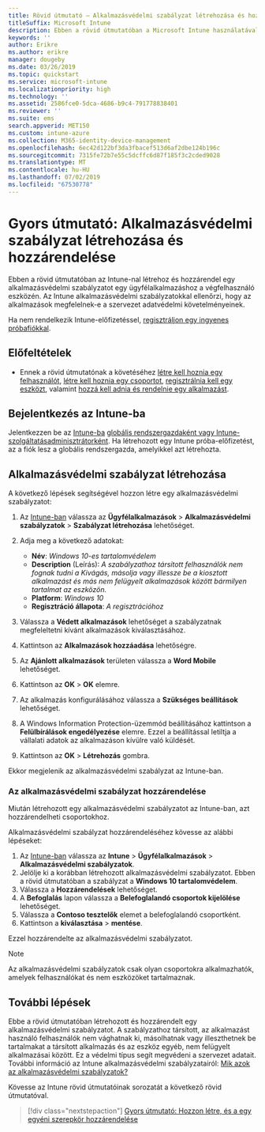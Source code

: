```yaml
---
title: Rövid útmutató – Alkalmazásvédelmi szabályzat létrehozása és hozzárendelése
titleSuffix: Microsoft Intune
description: Ebben a rövid útmutatóban a Microsoft Intune használatával létrehoz és hozzárendel egy alkalmazásvédelmi szabályzatot.
keywords: ''
author: Erikre
ms.author: erikre
manager: dougeby
ms.date: 03/26/2019
ms.topic: quickstart
ms.service: microsoft-intune
ms.localizationpriority: high
ms.technology: ''
ms.assetid: 2586fce0-5dca-4686-b9c4-791778838401
ms.reviewer: ''
ms.suite: ems
search.appverid: MET150
ms.custom: intune-azure
ms.collection: M365-identity-device-management
ms.openlocfilehash: 6ec42d122bf3da3fbacef513d6af2dbe124b196c
ms.sourcegitcommit: 7315fe72b7e55c5dcffc6d87f185f3c2cded9028
ms.translationtype: MT
ms.contentlocale: hu-HU
ms.lasthandoff: 07/02/2019
ms.locfileid: "67530778"
---
```

# <a name="quickstart-create-and-assign-an-app-protection-policy"></a>Gyors útmutató: Alkalmazásvédelmi szabályzat létrehozása és hozzárendelése

Ebben a rövid útmutatóban az Intune-nal létrehoz és hozzárendel egy alkalmazásvédelmi szabályzatot egy ügyfélalkalmazáshoz a végfelhasználó eszközén. Az Intune alkalmazásvédelmi szabályzatokkal ellenőrzi, hogy az alkalmazások megfelelnek-e a szervezet adatvédelmi követelményeinek.

Ha nem rendelkezik Intune-előfizetéssel, [regisztráljon egy ingyenes próbafiókkal](free-trial-sign-up.md).

## <a name="prerequisites"></a>Előfeltételek

- Ennek a rövid útmutatónak a követéséhez [létre kell hoznia egy felhasználót](quickstart-create-user.md), [létre kell hoznia egy csoportot](quickstart-create-group.md), [regisztrálnia kell egy eszközt](quickstart-setup-auto-enrollment.md), valamint [hozzá kell adnia és rendelnie egy alkalmazást](quickstart-add-assign-app.md).

## <a name="sign-in-to-intune"></a>Bejelentkezés az Intune-ba

Jelentkezzen be az [Intune-ba](https://aka.ms/intuneportal) [globális rendszergazdaként vagy Intune-szolgáltatásadminisztrátorként](users-add.md#types-of-administrators). Ha létrehozott egy Intune próba-előfizetést, az a fiók lesz a globális rendszergazda, amelyikkel azt létrehozta.

## <a name="create-an-app-protection-policy"></a>Alkalmazásvédelmi szabályzat létrehozása

A következő lépések segítségével hozzon létre egy alkalmazásvédelmi szabályzatot:

1. Az [Intune-ban](https://aka.ms/intuneportal) válassza az **Ügyfélalkalmazások** > **Alkalmazásvédelmi szabályzatok** > **Szabályzat létrehozása** lehetőséget. 
2. Adja meg a következő adatokat: 

    - **Név**: *Windows 10-es tartalomvédelem*
    - **Description** (Leírás): *A szabályzathoz társított felhasználók nem fognak tudni a Kivágás, másolja vagy illessze be a kiosztott alkalmazást és más nem felügyelt alkalmazások között bármilyen tartalmat az eszközön.*
    - **Platform**: *Windows 10*
    - **Regisztráció állapota**: *A regisztrációhoz*

3. Válassza a **Védett alkalmazások** lehetőséget a szabályzatnak megfeleltetni kívánt alkalmazások kiválasztásához.
4. Kattintson az **Alkalmazások hozzáadása** lehetőségre.
5. Az **Ajánlott alkalmazások** területen válassza a **Word Mobile** lehetőséget.
5. Kattintson az **OK** > **OK** elemre. 
6. Az alkalmazás konfigurálásához válassza a **Szükséges beállítások** lehetőséget.
7. A Windows Information Protection-üzemmód beállításához kattintson a **Felülbírálások engedélyezése** elemre. Ezzel a beállítással letiltja a vállalati adatok az alkalmazáson kívülre való küldését.
8. Kattintson az **OK** > **Létrehozás** gombra.

Ekkor megjelenik az alkalmazásvédelmi szabályzat az Intune-ban.

### <a name="assign-the-app-protection-policy"></a>Az alkalmazásvédelmi szabályzat hozzárendelése

Miután létrehozott egy alkalmazásvédelmi szabályzatot az Intune-ban, azt hozzárendelheti csoportokhoz. 

Alkalmazásvédelmi szabályzat hozzárendeléséhez kövesse az alábbi lépéseket:

1. Az [Intune-ban](https://aka.ms/intuneportal) válassza az **Intune** > **Ügyfélalkalmazások** > **Alkalmazásvédelmi szabályzatok**. 
2. Jelölje ki a korábban létrehozott alkalmazásvédelmi szabályzatot. Ebben a rövid útmutatóban a szabályzat a **Windows 10 tartalomvédelem**.
3. Válassza a **Hozzárendelések** lehetőséget.
4. A **Befoglalás** lapon válassza a **Belefoglalandó csoportok kijelölése** lehetőséget.
5. Válassza a **Contoso tesztelők** elemet a belefoglalandó csoportként.
6. Kattintson a **kiválasztása** > **mentése**. 

Ezzel hozzárendelte az alkalmazásvédelmi szabályzatot.

> [!NOTE]
> Az alkalmazásvédelmi szabályzatok csak olyan csoportokra alkalmazhatók, amelyek felhasználókat és nem eszközöket tartalmaznak.

## <a name="next-steps"></a>További lépések

Ebbe a rövid útmutatóban létrehozott és hozzárendelt egy alkalmazásvédelmi szabályzatot. A szabályzathoz társított, az alkalmazást használó felhasználók nem vághatnak ki, másolhatnak vagy illeszthetnek be tartalmakat a társított alkalmazás és az eszköz egyéb, nem felügyelt alkalmazásai között. Ez a védelmi típus segít megvédeni a szervezet adatait. További információ az Intune alkalmazásvédelmi szabályzatairól: [Mik azok az alkalmazásvédelmi szabályzatok?](app-protection-policy.md)

Kövesse az Intune rövid útmutatóinak sorozatát a következő rövid útmutatóval.

> [!div class="nextstepaction"]
> [Gyors útmutató: Hozzon létre, és a egy egyéni szerepkör hozzárendelése](quickstart-create-custom-role.md)
